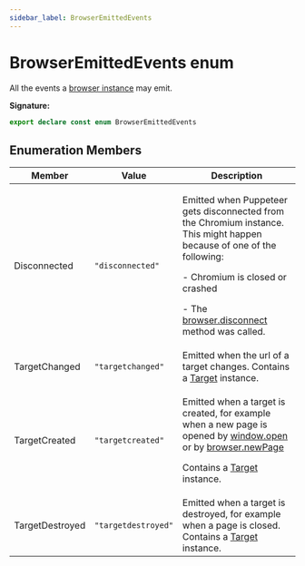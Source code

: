 ```yaml
---
sidebar_label: BrowserEmittedEvents
---
```

# BrowserEmittedEvents enum

All the events a [browser instance](./puppeteer.browser.md) may emit.

**Signature:**

```typescript
export declare const enum BrowserEmittedEvents 
```

## Enumeration Members

|  Member | Value | Description |
|  --- | --- | --- |
|  Disconnected | <code>&quot;disconnected&quot;</code> | <p>Emitted when Puppeteer gets disconnected from the Chromium instance. This might happen because of one of the following:</p><p>- Chromium is closed or crashed</p><p>- The [browser.disconnect](./puppeteer.browser.disconnect.md) method was called.</p> |
|  TargetChanged | <code>&quot;targetchanged&quot;</code> | Emitted when the url of a target changes. Contains a [Target](./puppeteer.target.md) instance. |
|  TargetCreated | <code>&quot;targetcreated&quot;</code> | <p>Emitted when a target is created, for example when a new page is opened by [window.open](https://developer.mozilla.org/en-US/docs/Web/API/Window/open) or by [browser.newPage](./puppeteer.browser.newpage.md)</p><p>Contains a [Target](./puppeteer.target.md) instance.</p> |
|  TargetDestroyed | <code>&quot;targetdestroyed&quot;</code> | Emitted when a target is destroyed, for example when a page is closed. Contains a [Target](./puppeteer.target.md) instance. |

